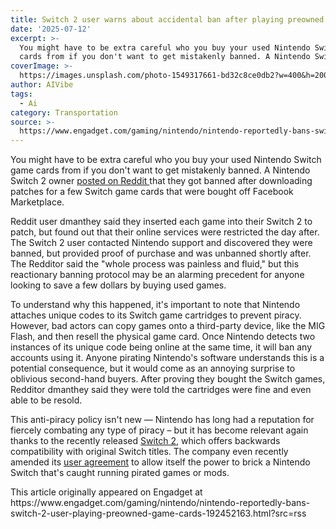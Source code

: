 ```yaml
---
title: Switch 2 user warns about accidental ban after playing preowned game cards
date: '2025-07-12'
excerpt: >-
  You might have to be extra careful who you buy your used Nintendo Switch game
  cards from if you don't want to get mistakenly banned. A Nintendo Switch...
coverImage: >-
  https://images.unsplash.com/photo-1549317661-bd32c8ce0db2?w=400&h=200&fit=crop&auto=format
author: AIVibe
tags:
  - Ai
category: Transportation
source: >-
  https://www.engadget.com/gaming/nintendo/nintendo-reportedly-bans-switch-2-user-playing-preowned-game-cards-192452163.html?src=rss
---
```

<p>You might have to be extra careful who you buy your used Nintendo Switch game cards from if you don't want to get mistakenly banned. A Nintendo Switch 2 owner <a data-i13n="cpos:1;pos:1" href="https://www.reddit.com/r/Switch/comments/1lut61s/switch_2_users_be_careful_buying_used_switch_1/?utm_source=embedv2&amp;utm_medium=post_embed&amp;embed_host_url=https://www.nintendolife.com/news/2025/07/psa-you-might-want-to-be-careful-buying-pre-owned-switch-1-games-for-your-switch-2">posted on Reddit </a>that they got banned after downloading patches for a few Switch game cards that were bought off Facebook Marketplace.</p>
<p>Reddit user dmanthey said they inserted each game into their Switch 2 to patch, but found out that their online services were restricted the day after. The Switch 2 user contacted Nintendo support and discovered they were banned, but provided proof of purchase and was unbanned shortly after. The Redditor said the "whole process was painless and fluid," but this reactionary banning protocol may be an alarming precedent for anyone looking to save a few dollars by buying used games.&nbsp;</p>
<span id="end-legacy-contents"></span><p>To understand why this happened, it's important to note that Nintendo attaches unique codes to its Switch game cartridges to prevent piracy. However, bad actors can copy games onto a third-party device, like the MIG Flash, and then resell the physical game card. Once Nintendo detects two instances of its unique code being online at the same time, it will ban any accounts using it. Anyone pirating Nintendo's software understands this is a potential consequence, but it would come as an annoying surprise to oblivious second-hand buyers. After proving they bought the Switch games, Redditor dmanthey said they were told the cartridges were fine and even able to be resold.</p>
<p>This anti-piracy policy isn't new — Nintendo has long had a reputation for fiercely combating any type of piracy – but it has become relevant again thanks to the recently released <a data-i13n="cpos:2;pos:1" href="https://www.engadget.com/gaming/nintendo/nintendo-switch-2-review-more-of-what-you-love-120048430.html">Switch 2</a>, which offers backwards compatibility with original Switch titles. The company even recently amended its <a data-i13n="elm:context_link;elmt:doNotAffiliate;cpos:3;pos:1" class="no-affiliate-link" href="https://www.engadget.com/gaming/nintendo/nintendo-grants-itself-the-power-to-brick-switches-with-pirated-games-162129077.html">user agreement</a> to allow itself the power to brick a Nintendo Switch that's caught running pirated games or mods.</p>This article originally appeared on Engadget at https://www.engadget.com/gaming/nintendo/nintendo-reportedly-bans-switch-2-user-playing-preowned-game-cards-192452163.html?src=rss
